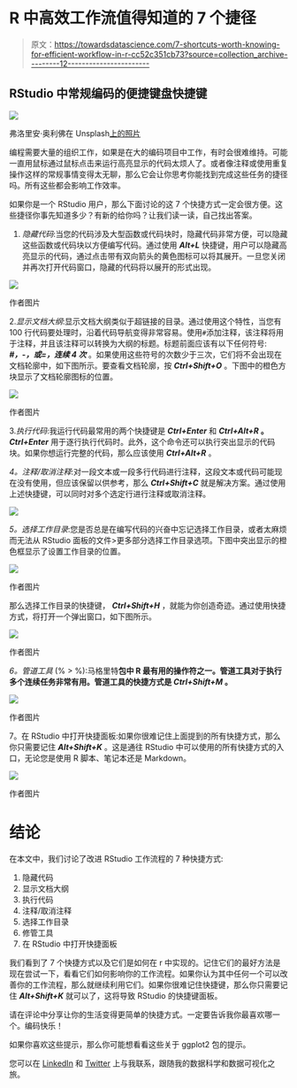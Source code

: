 # R 中高效工作流值得知道的 7 个捷径

> 原文：<https://towardsdatascience.com/7-shortcuts-worth-knowing-for-efficient-workflow-in-r-cc52c351cb73?source=collection_archive---------12----------------------->

## RStudio 中常规编码的便捷键盘快捷键

![](img/788d2f05ec29a2d5f51deddcbebd226d.png)

弗洛里安·奥利佛在 Unsplash[上的照片](https://unsplash.com?utm_source=medium&utm_medium=referral)

编程需要大量的组织工作，如果是在大的编码项目中工作，有时会很难维持。可能一直用鼠标通过鼠标点击来运行高亮显示的代码太烦人了。或者像注释或使用重复操作这样的常规事情变得太无聊，那么它会让你思考你能找到完成这些任务的捷径吗。所有这些都会影响工作效率。

如果你是一个 RStudio 用户，那么下面讨论的这 7 个快捷方式一定会很方便。这些捷径你事先知道多少？有新的给你吗？让我们读一读，自己找出答案。

1.  *隐藏代码*:当您的代码涉及大型函数或代码块时，隐藏代码非常方便，可以隐藏这些函数或代码块以方便编写代码。通过使用 ***Alt+L*** 快捷键，用户可以隐藏高亮显示的代码，通过点击带有双向箭头的黄色图标可以将其展开。一旦您关闭并再次打开代码窗口，隐藏的代码将以展开的形式出现。

![](img/b9f0ad21a860bc4f020dd1d2f73a4022.png)

作者图片

2.*显示文档大纲*:显示文档大纲类似于超链接的目录。通过使用这个特性，当您有 100 行代码要处理时，沿着代码导航变得非常容易。使用`#`添加注释，该注释将用于注释，并且该注释可以转换为大纲的标题。标题前面应该有以下任何符号: ***#，-，或=，连续 4 次*** 。如果使用这些符号的次数少于三次，它们将不会出现在文档轮廓中，如下图所示。要查看文档轮廓，按 ***Ctrl+Shift+O*** 。下图中的橙色方块显示了文档轮廓图标的位置。

![](img/b6f2102f07b48f44c2bf744abf4e1af1.png)

作者图片

3.*执行代码*:我运行代码最常用的两个快捷键是 ***Ctrl+Enter*** 和 ***Ctrl+Alt+R* 。 *Ctrl+Enter*** 用于逐行执行代码时。此外，这个命令还可以执行突出显示的代码块。如果你想运行完整的代码，那么应该使用 ***Ctrl+Alt+R*** 。

*4。注释/取消注释*:对一段文本或一段多行代码进行注释，这段文本或代码可能现在没有使用，但应该保留以供参考，那么 ***Ctrl+Shift+C*** 就是解决方案。通过使用上述快捷键，可以同时对多个选定行进行注释或取消注释。

![](img/d2564fcb7543e3415fb758d11485395a.png)

*5。选择工作目录*:您是否总是在编写代码的兴奋中忘记选择工作目录，或者太麻烦而无法从 RStudio 面板的文件>更多部分选择工作目录选项。下图中突出显示的橙色框显示了设置工作目录的位置。

![](img/1bb9ad13b128d8e46030026011842422.png)

作者图片

那么选择工作目录的快捷键， ***Ctrl+Shift+H*** ，就能为你创造奇迹。通过使用快捷方式，将打开一个弹出窗口，如下图所示。

![](img/b77768225e6bfc52270705b5adcbeda7.png)

作者图片

*6。管道工具* (% > %):马格里特**包中 R 最有用的操作符之一。管道工具对于执行多个连续任务非常有用。管道工具的快捷方式是 ***Ctrl+Shift+M*** 。**

![](img/532185c322354119b89c25817afe26ed.png)

作者图片

7。在 RStudio 中打开快捷面板:如果你很难记住上面提到的所有快捷方式，那么你只需要记住 ***Alt+Shift+K*** 。这是通往 RStudio 中可以使用的所有快捷方式的入口，无论您是使用 R 脚本、笔记本还是 Markdown。

![](img/0a763b5cd23b6e8671dc2a0bb37fe059.png)

作者图片

# 结论

在本文中，我们讨论了改进 RStudio 工作流程的 7 种快捷方式:

1.  隐藏代码
2.  显示文档大纲
3.  执行代码
4.  注释/取消注释
5.  选择工作目录
6.  修管工具
7.  在 RStudio 中打开快捷面板

我们看到了 7 个快捷方式以及它们是如何在 r 中实现的。记住它们的最好方法是现在尝试一下，看看它们如何影响你的工作流程。如果你认为其中任何一个可以改善你的工作流程，那么就继续利用它们。如果你很难记住快捷键，那么你只需要记住 ***Alt+Shift+K*** 就可以了，这将导致 RStudio 的快捷键面板。

请在评论中分享让你的生活变得更简单的快捷方式。一定要告诉我你最喜欢哪一个。编码快乐！

如果你喜欢这些提示，那么你可能想看看这些关于 ggplot2 包的提示。

</data-visualization-using-ggplot2-5-features-worth-knowing-c0447a760335>  

您可以在 [LinkedIn](https://www.linkedin.com/in/abhinav-malasi/) 和 [Twitter](https://twitter.com/malasi_abhinav) 上与我联系，跟随我的数据科学和数据可视化之旅。